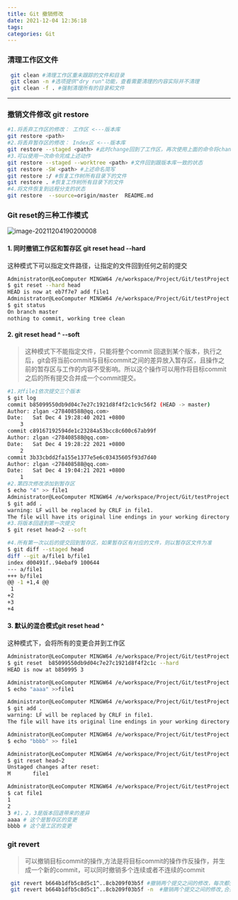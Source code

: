 ```yaml
---
title: Git 撤销修改
date: 2021-12-04 12:36:18
tags:
categories: Git
---
```


### 清理工作区文件
```bash
 git clean #清理工作区重未跟踪的文件和目录
 git clean -n #选项提供"dry run"功能，查看需要清理的内容实际并不清理
 git clean -f . #强制清理所有的目录和文件
```
---
### 撤销文件修改 git restore
``` bash
#1.将丢弃工作区的修改： 工作区 <---版本库
git restore <path> 
#2.将丢弃暂存区的修改： Index区 <---版本库
git restore --staged <path> #此时change回到了工作区，再次使用上面的命令将change从工作区删除
#3.可以使用一次命令完成上述动作
git restore --staged --worktree <path> #文件回到跟版本库一致的状态
git restore -SW <path> #上述命名简写
git restore :/ #恢复工作树所有目录下的文件
git restore . #恢复工作树所有目录下的文件
#4.将文件恢复到远程分支的状态
git restore  --source=origin/master  README.md
```
### Git reset的三种工作模式
![image-20211204190200008](https://zlgan-blog.oss-cn-shenzhen.aliyuncs.com/image-20211204190200008.png)
#### 1. 同时撤销工作区和暂存区 git reset head --hard
这种模式下可以指定文件路径，让指定的文件回到任何之前的提交
```bash
Administrator@LeoComputer MINGW64 /e/workspace/Project/Git/testProject (master)
$ git reset --hard head 
HEAD is now at eb7f7e7 add file1
Administrator@LeoComputer MINGW64 /e/workspace/Project/Git/testProject (master)
$ git status
On branch master
nothing to commit, working tree clean
```
#### 2.  git reset head ^ --soft
> 这种模式下不能指定文件，只能将整个commit 回退到某个版本，执行之后，git会将当前commit与目标commit之间的差异放入暂存区，且操作之前的暂存区与工作的内容不受影响。所以这个操作可以用作将目标commit之后的所有提交合并成一个commit提交。
```bash
#1.对file1依次提交三个版本
$ git log
commit b85099550db9d04c7e27c1921d8f4f2c1c9c56f2 (HEAD -> master)
Author: zlgan <278408588@qq.com>
Date:   Sat Dec 4 19:28:40 2021 +0800
    3
commit c89167192594de1c23284a53bcc8c600c67ab99f
Author: zlgan <278408588@qq.com>
Date:   Sat Dec 4 19:28:22 2021 +0800
    2
commit 3b33cbdd2fa155e1377e5e6c03435605f93d7d40
Author: zlgan <278408588@qq.com>
Date:   Sat Dec 4 19:04:21 2021 +0800
    1
#2.第四次修改添加到暂存区
$ echo "4" >> file1
Administrator@LeoComputer MINGW64 /e/workspace/Project/Git/testProject (master)
$ git add .
warning: LF will be replaced by CRLF in file1.
The file will have its original line endings in your working directory
#3.将版本回退到第一次提交
$ git reset head~2 --soft

#4.所有第一次以后的提交回到暂存区，如果暂存区有对应的文件，则以暂存区文件为准
$ git diff --staged head
diff --git a/file1 b/file1
index d00491f..94ebaf9 100644
--- a/file1
+++ b/file1
@@ -1 +1,4 @@
 1
+2
+3
+4
```

####  3. 默认的混合模式git reset head ^ 

这种模式下，会将所有的变更合并到工作区

```bash
Administrator@LeoComputer MINGW64 /e/workspace/Project/Git/testProject (master)
$ git reset  b85099550db9d04c7e27c1921d8f4f2c1c --hard
HEAD is now at b850995 3

Administrator@LeoComputer MINGW64 /e/workspace/Project/Git/testProject (master)
$ echo "aaaa" >>file1

Administrator@LeoComputer MINGW64 /e/workspace/Project/Git/testProject (master)
$ git add .
warning: LF will be replaced by CRLF in file1.
The file will have its original line endings in your working directory

Administrator@LeoComputer MINGW64 /e/workspace/Project/Git/testProject (master)
$ echo "bbbb" >> file1

Administrator@LeoComputer MINGW64 /e/workspace/Project/Git/testProject (master)
$ git reset head~2
Unstaged changes after reset:
M       file1

Administrator@LeoComputer MINGW64 /e/workspace/Project/Git/testProject (master)
$ cat file1
1
2
3 #1，2，3是版本回退带来的差异
aaaa # 这个是暂存区的变更
bbbb # 这个是工区的变更
```
### git revert 
> 可以撤销目标commit的操作,方法是将目标commit的操作作反操作，并生成一个新的commit，可以同时撤销多个连续或者不连续的commit

```bash
 git revert b664b1dfb5c8d5c1^..8cb209f03b5f #撤销两个提交之间的修改，每次都生成一个新的提交
 git revert b664b1dfb5c8d5c1^..8cb209f03b5f -n  #撤销两个提交之间的修改,合并成一个新的提交
```
